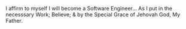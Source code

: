 I affirm to myself I will become a Software Engineer...
As I put in the necesssary 
Work; 
Believe; 
& by the Special Grace of Jehovah God, My Father.
